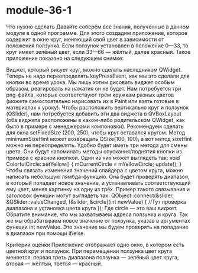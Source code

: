 # module-36-1

Что нужно сделать
Давайте соберём все знания, полученные в данном модуле в одной программе. Для этого создадим приложение, которое содержит в окне круг, меняющий свой цвет в зависимости от положения ползунка. 
Если ползунок установлен в положение 0—33,  то круг имеет зелёный цвет, если 33—66 — жёлтый, далее красный. Такое приложение показано на следующем снимке:





Виджет, который рисует круг, можно сделать наследником QWidget. Теперь не надо переопределять keyPressEvent, как мы это сделали для кнопки во время урока. 
Мы лишь хотим рисовать виджет особым образом, реагировать на нажатия он не будет.
Нам потребуется три png-файла, которые соответствуют трём кружкам разных цветов (можете самостоятельно нарисовать их в Paint или взять готовые в материалах к уроку). 
Чтобы расположить вертикально круг и ползунок (QSlider), нам потребуется добавить эти два виджета в QVBoxLayout (оба виджета расположены в каком-либо родительском QWidget,
как было в примере с менеджерами компоновки).
Рекомендуем сделать для окна setFixedSize (200, 250), чтобы круг оставался кругом.
Метод minimumSizeHint может возвращать QSize(100, 100), а вот метод sizeHint можно не переопределять.
Удобно будет иметь три метода для смены цвета. Они будут напоминать методы опускания/поднятия кнопки из примера с красной кнопкой. Один из них может выглядеть так:
void ColorfulCircle::setYellow() {
   mCurrentCircle = mYellowCircle;
   update();
}
Чтобы связать изменения значений слайдера с цветом круга, можно написать небольшую лямбда-функцию. Она будет проверять диапазон, в который попадает новое значение, и устанавливать соответствующий ему цвет, 
меняя картинку на одну из трёх. Пример такого связывания и заголовок функции могут выглядеть так:
QObject::connect(&slider, &QSlider::valueChanged, [&slider, &circle](int newValue)
{ //Тут проверка диапазона и установка цвета круга });
Где circle — это ваш виджет. Обратите внимание, что мы захватываем адреса ползунка и круга. Так же мы обрабатываем новое значение от ползунка, указав в аргументах функции int newValue. 
Это значение мы будем проверять на попадание в диапазон при помощи if/else.



Критерии оценки
Приложение отображает одно окно, в котором есть цветной круг и ползунок.
При перемещении ползунка цвет круга меняется: первая треть диапазона ползунка — зелёный цвет круга, вторая — жёлтый, третья — красный.
